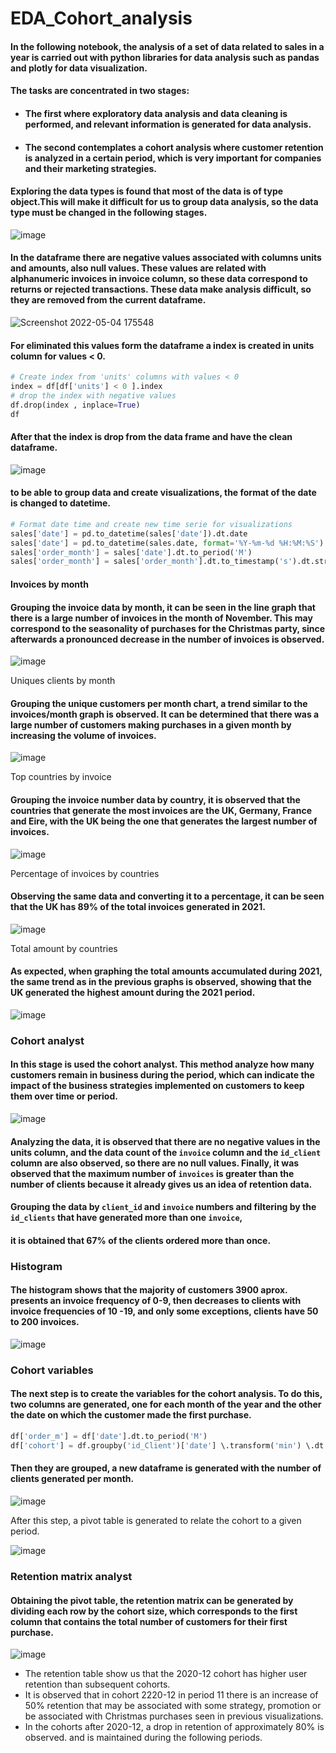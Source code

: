 # EDA_Cohort_analysis

#### In the following notebook, the analysis of a set of data related to sales in a year is carried out with python libraries for data analysis such as pandas and plotly for data visualization. 
#### The tasks are concentrated in two stages:
* #### The first where exploratory data analysis and data cleaning is performed, and relevant information is generated for data analysis. 
* #### The second contemplates a cohort analysis where customer retention is analyzed in a certain period, which is very important for companies and their marketing strategies.

#### Exploring the data types is found that most of the data is of type object.This will make it difficult for us to group data analysis, so the data type must be changed in the following stages.

![image](https://user-images.githubusercontent.com/84011018/166722627-864d7b47-873d-4992-8c86-4538d912837d.png)

#### In the dataframe there are negative values associated with columns units and amounts, also null values. These values are related with alphanumeric invoices in invoice column, so these data correspond to returns or rejected transactions. These data make analysis difficult, so they are removed from the current dataframe.

![Screenshot 2022-05-04 175548](https://user-images.githubusercontent.com/84011018/166721930-7671c6b8-b4d3-4201-b07b-fea6e3949d2a.png)

#### For eliminated this values form the dataframe a index is created in units column for values < 0. 

```python
# Create index from 'units' columns with values < 0
index = df[df['units'] < 0 ].index
# drop the index with negative values 
df.drop(index , inplace=True)
df
```

#### After that the index is drop from the data frame and have the clean dataframe.

![image](https://user-images.githubusercontent.com/84011018/166724686-a693b50a-ff9a-471a-89e4-9626a31028ae.png)

#### to be able to group data and create visualizations, the format of the date is changed to datetime.

```python
# Format date time and create new time serie for visualizations
sales['date'] = pd.to_datetime(sales['date']).dt.date
sales['date'] = pd.to_datetime(sales.date, format='%Y-%m-%d %H:%M:%S')
sales['order_month'] = sales['date'].dt.to_period('M')
sales['order_month'] = sales['order_month'].dt.to_timestamp('s').dt.strftime('%Y-%m')
```

#### Invoices by month

#### Grouping the invoice data by month, it can be seen in the line graph that there is a large number of invoices in the month of November. This may correspond to the seasonality of purchases for the Christmas party, since afterwards a pronounced decrease in the number of invoices is observed.

![image](https://user-images.githubusercontent.com/84011018/166726310-345afa3a-7196-47eb-a1e4-756b17e42ee2.png)

Uniques clients by month

#### Grouping the unique customers per month chart, a trend similar to the invoices/month graph is observed. It can be determined that there was a large number of customers making purchases in a given month by increasing the volume of invoices.

![image](https://user-images.githubusercontent.com/84011018/166726581-63c50066-d6fe-49b1-a023-d69bf11fadbc.png)

Top countries by invoice

#### Grouping the invoice number data by country, it is observed that the countries that generate the most invoices are the UK, Germany, France and Eire, with the UK being the one that generates the largest number of invoices.

![image](https://user-images.githubusercontent.com/84011018/166726721-e1469464-f595-496d-b74f-895e545700f7.png)

Percentage of invoices by countries

#### Observing the same data and converting it to a percentage, it can be seen that the UK has 89% of the total invoices generated in 2021.

![image](https://user-images.githubusercontent.com/84011018/166726969-9c29e8cd-8bd1-4a13-98fe-6f41d0c89ff6.png)

Total amount by countries

#### As expected, when graphing the total amounts accumulated during 2021, the same trend as in the previous graphs is observed, showing that the UK generated the highest amount during the 2021 period.

![image](https://user-images.githubusercontent.com/84011018/166727239-18b79a1f-a646-48c4-a06b-a619050f01bb.png)

### Cohort analyst

#### In this stage is used the cohort analyst. This method analyze how many customers remain in business during the period, which can indicate the impact of the business strategies implemented on customers to keep them over time or period.

![image](https://user-images.githubusercontent.com/84011018/166727694-e546fa4a-29bf-4e5c-a995-2a62f5fa04ee.png)

#### Analyzing the data, it is observed that there are no negative values in the units column, and the data count of the `invoice` column and the `id_client` column are also observed, so there are no null values. Finally, it was observed that the maximum number of `invoices` is greater than the number of clients because it already gives us an idea of retention data.

#### Grouping the data by `client_id` and `invoice` numbers and filtering by the `id_clients` that have generated more than one `invoice`,
#### it is obtained that 67% of the clients ordered more than once.

### Histogram

#### The histogram shows that the majority of customers 3900 aprox. presents an invoice frequency of 0-9, then decreases to clients with invoice frequencies of 10 -19, and only some exceptions, clients have 50 to 200 invoices.

![image](https://user-images.githubusercontent.com/84011018/166728662-1b626657-64f7-4508-a192-827c2d2a5e9f.png)

### Cohort variables

#### The next step is to create the variables for the cohort analysis. To do this, two columns are generated, one for each month of the year and the other the date on which the customer made the first purchase. 

```python
df['order_m'] = df['date'].dt.to_period('M')
df['cohort'] = df.groupby('id_Client')['date'] \.transform('min') \.dt.to_period('M') 
```

#### Then they are grouped, a new dataframe is generated with the number of clients generated per month.

![image](https://user-images.githubusercontent.com/84011018/166729335-4a871490-fa1c-4bcf-80d9-48d8601fd7f9.png)

After this step, a pivot table is generated to relate the cohort to a given period.

![image](https://user-images.githubusercontent.com/84011018/166729640-0ce49e71-034f-4438-80c3-4d7ae5d36e22.png)

### Retention matrix analyst

#### Obtaining the pivot table, the retention matrix can be generated by dividing each row by the cohort size, which corresponds to the first column that contains the total number of customers for their first purchase.

![image](https://user-images.githubusercontent.com/84011018/166730344-69de8896-0468-43e5-a933-7ca2c23230c2.png)

* The retention table show us that the 2020-12 cohort has higher user retention than subsequent cohorts. 
* It is observed that in cohort 2220-12 in period 11 there is an increase of 50% retention that may be associated with some strategy, promotion or be associated with Christmas purchases seen in previous visualizations.
* In the cohorts after 2020-12, a drop in retention of approximately 80% is observed. and is maintained during the following periods.


